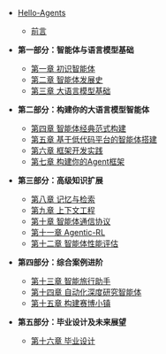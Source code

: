 - [Hello-Agents](./README.md)
  - [前言](./前言.md)
  
- <strong>第一部分：智能体与语言模型基础</strong>
  - [第一章 初识智能体](./chapter1/第一章%20初识智能体.md)
  - [第二章 智能体发展史](./chapter2/第二章%20智能体发展史.md)
  - [第三章 大语言模型基础](./chapter3/第三章%20大语言模型基础.md)

- <strong>第二部分：构建你的大语言模型智能体</strong>
  - [第四章 智能体经典范式构建](./chapter4/第四章%20智能体经典范式构建.md)
  - [第五章 基于低代码平台的智能体搭建](./chapter5/第五章%20基于低代码平台的智能体搭建.md)
  - [第六章 框架开发实践](./chapter6/第六章%20框架开发实践.md)
  - [第七章 构建你的Agent框架](./chapter7/第七章%20构建你的Agent框架.md)

- <strong>第三部分：高级知识扩展</strong>
  - [第八章 记忆与检索](./chapter8/第八章%20记忆与检索.md)
  - [第九章 上下文工程](./chapter9/第九章%20上下文工程.md)
  - [第十章 智能体通信协议](./chapter10/第十章%20智能体通信协议.md)
  - [第十一章 Agentic-RL](./chapter11/第十一章%20Agentic-RL.md)
  - [第十二章 智能体性能评估](./chapter12/第十二章%20智能体性能评估.md)

- <strong>第四部分：综合案例进阶</strong>
  - [第十三章 智能旅行助手](./chapter13/第十三章%20智能旅行助手.md)
  - [第十四章 自动化深度研究智能体](./chapter14/第十四章%20自动化深度研究智能体.md)
  - [第十五章 构建赛博小镇](./chapter15/第十五章%20构建赛博小镇.md)

- <strong>第五部分：毕业设计及未来展望</strong>
  - [第十六章 毕业设计](./chapter16/第十六章%20毕业设计.md)

